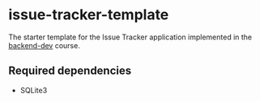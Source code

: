 # issue-tracker-template
The starter template for the Issue Tracker application
implemented in the [backend-dev](https://backend-dev.netlify.app/)
course.

## Required dependencies

* SQLite3
